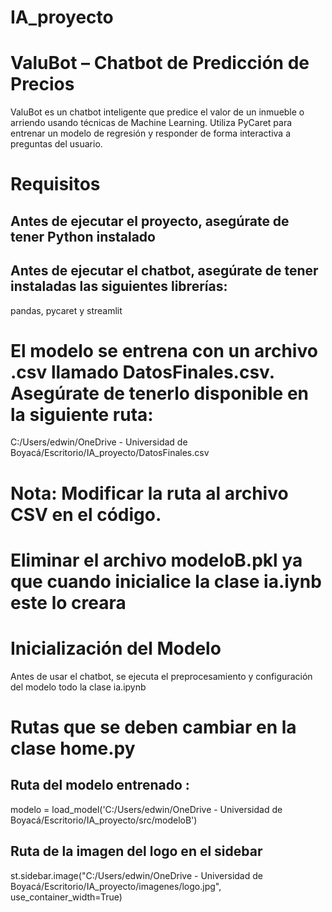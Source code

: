 # IA_proyecto
# ValuBot – Chatbot de Predicción de Precios
ValuBot es un chatbot inteligente que predice el valor de un inmueble o arriendo usando técnicas de Machine Learning. Utiliza PyCaret para entrenar un modelo de regresión y responder de forma interactiva a preguntas del usuario.

# Requisitos
## Antes de ejecutar el proyecto, asegúrate de tener Python instalado
## Antes de ejecutar el chatbot, asegúrate de tener instaladas las siguientes librerías:
pandas, pycaret y streamlit
# El modelo se entrena con un archivo .csv llamado DatosFinales.csv. Asegúrate de tenerlo disponible en la siguiente ruta:
C:/Users/edwin/OneDrive - Universidad de Boyacá/Escritorio/IA_proyecto/DatosFinales.csv
# Nota: Modificar la ruta al archivo CSV en el código.
# Eliminar el archivo modeloB.pkl ya que cuando inicialice la clase ia.iynb este lo creara
# Inicialización del Modelo
Antes de usar el chatbot, se ejecuta el preprocesamiento y configuración del modelo todo la clase ia.ipynb


# Rutas que se deben cambiar en la clase home.py 
## Ruta del modelo entrenado :
modelo = load_model('C:/Users/edwin/OneDrive - Universidad de Boyacá/Escritorio/IA_proyecto/src/modeloB')
## Ruta de la imagen del logo en el sidebar
 st.sidebar.image("C:/Users/edwin/OneDrive - Universidad de Boyacá/Escritorio/IA_proyecto/imagenes/logo.jpg", use_container_width=True)

